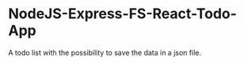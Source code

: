 # NodeJS-Express-FS-React-Todo-App

A todo list with the possibility to save the data in a json file.